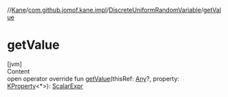 //[Kane](../../index.md)/[com.github.jomof.kane.impl](../index.md)/[DiscreteUniformRandomVariable](index.md)/[getValue](get-value.md)



# getValue  
[jvm]  
Content  
open operator override fun [getValue](get-value.md)(thisRef: [Any](https://kotlinlang.org/api/latest/jvm/stdlib/kotlin/-any/index.html)?, property: [KProperty](https://kotlinlang.org/api/latest/jvm/stdlib/kotlin.reflect/-k-property/index.html)<*>): [ScalarExpr](../../com.github.jomof.kane/-scalar-expr/index.md)  



